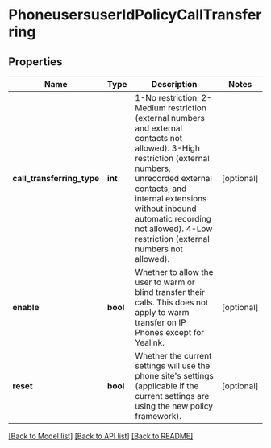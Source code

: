 # PhoneusersuserIdPolicyCallTransferring

## Properties
Name | Type | Description | Notes
------------ | ------------- | ------------- | -------------
**call_transferring_type** | **int** | 1-No restriction. 2-Medium restriction (external numbers and external contacts not allowed). 3-High restriction (external numbers, unrecorded external contacts, and internal extensions without inbound automatic recording not allowed). 4-Low restriction (external numbers not allowed). | [optional] 
**enable** | **bool** | Whether to allow the user to warm or blind transfer their calls. This does not apply to warm transfer on IP Phones except for Yealink. | [optional] 
**reset** | **bool** | Whether the current settings will use the phone site&#x27;s settings (applicable if the current settings are using the new policy framework). | [optional] 

[[Back to Model list]](../README.md#documentation-for-models) [[Back to API list]](../README.md#documentation-for-api-endpoints) [[Back to README]](../README.md)

